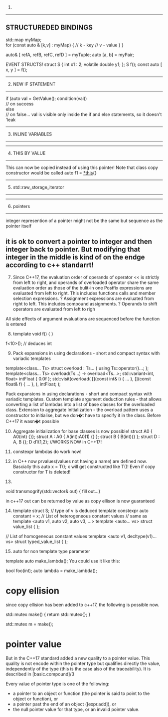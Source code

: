 ﻿1.
---------------
STRUCTUREDED BINDINGS
----------------
std::map myMap;    
for (const auto & [k,v] : myMap) 
{ // k - key   // v - value }
}

auto& [ refA, refB, refC, refD ] = myTuple;
auto [a, b] = myPair;

EVENT STRUCTS!
struct S { int x1 : 2; volatile double y1; };
S f();
const auto [ x, y ] = f();

---------------------
2. NEW IF STATEMENT
----------------
if (auto val = GetValue(); condition(val))    
    // on success  
else   
    // on false... 
val is visible only inside the if and else statements, so it doesn't 'leak

----------------
3. INLINE VARIABLES
----------------

-----------
4. THIS BY VALUE
------
This can now be copied instead of using this pointer! Note that class copy 
constructor would be called
  auto f1 = [*this](){}

-----------
5. std::raw_storage_iterator
-------------

----------------
6. pointers
---------------
integer represention of a pointer might not be the same but sequence  as the pointer itself

 it is ok to convert a pointer to integer and then integer back to pointer. But modifying that integer in the middle is kind of on the endge according to c++ standarrt!
---------------

7. Since C++17, the evaluation order of operands of operator << is strictly from left to right, and operands of overloaded operator share the same evaluation order as those of the bulit-in one
  Postfix expressions are evaluated from left to right. This includes functions calls and member
selection expressions.
? Assignment expressions are evaluated from right to left. This includes compound assignments.
? Operands to shift operators are evaluated from left to righ

All side effects of argument evaluations are sequenced before the function is entered

8. template <auto value> void f() { }

f<10>();               // deduces int

9. Pack expansions in using declarations - short and compact syntax with variadic templates

template<class... Ts> struct overload : Ts... { using Ts::operator()...; };
template<class... Ts> overload(Ts...) -> overload<Ts...>;
std::variant<int, float> intFloat { 0.0f };
std::visit(overload(
    [](const int& i) { ... },
    [](const float& f) { ... },
  ),
  intFloat;
);

Pack expansions in using declarations - short and compact syntax with variadic templates.
Custom template argument deduction rules - that allows converting a list of lambdas into a list of base classes for the overloaded class.
Extension to aggregate Initialization - the overload pattern uses a constructor to initialise, but we don�t have to specify it in the class. Before C++17 it wasn�t possible


10. Aggregate initialization for base classes is now possible!
struct A0 {  A0(int) {}};
struct A : A0 {  A(int):A0(1) {} };
struct B {   B(int){} };
struct D : A, B {};
 D d1{1,2}; //WORKS NOW in C++17!

11.  constexpr lambdas do work now!
12. in C++ now prvalues(values not having a name) are defined now. Bascially this
auto x = T(); x will get constructed like T()! Even if copy constructor for T is deleted!

13.
void transmogrify(std::vector<C>& out) 
{ fill out...}

in c++17 out can be returned by value as copy ellison is now guaranteed

14. template <auto v> struct S;                 // type of v is deduced
    template <auto x> constexpr auto constant = x;
    // List of heterogeneous constant values
  // same as template <auto v1, auto v2, auto v3, ...>
  template <auto... vs> struct value_list { };

  // List of homogeneous constant values
template <auto v1, decltype(v1)... vs> struct typed_value_list { };


15. auto for non template type parameter

template <auto func>
auto make_lambda();
You could use it like this:

bool foo(int);
auto lambda = make_lambda<foo>();

# copy ellision

since copy ellision has been added to c++17, the following is possible now.

std::mutex make() {
  return std::mutex{};
}

std::mutex m = make();

# pointer value

But in the C++17 standard added a new quality to a pointer value. This quality is not encode within the pointer type but qualifies directly the value, independently of the type (this is the case also of the traceability). It is described in [basic.compound]/3

Every value of pointer type is one of the following:

- a pointer to an object or function (the pointer is said to point to the object or function), or
- a pointer past the end of an object ([expr.add]), or
- the null pointer value for that type, or an invalid pointer value.
